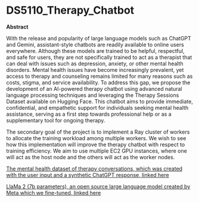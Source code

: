 # DS5110_Therapy_Chatbot

**Abstract**

  With the release and popularity of large language models
such as ChatGPT and Gemini, assistant-style chatbots are
readily available to online users everywhere. Although these
models are trained to be helpful, respectful, and safe for users,
they are not specifically trained to act as a therapist that can
deal with issues such as depression, anxiety, or other mental
health disorders. Mental health issues have become increasingly prevalent, yet access to therapy and counseling remains
limited for many reasons such as costs, stigma, and service
availability. To address this gap, we propose the development
of an AI-powered therapy chatbot using advanced natural
language processing techniques and leveraging the Therapy
Sessions Dataset available on Hugging Face. This chatbot
aims to provide immediate, confidential, and empathetic support for individuals seeking mental health assistance, serving
as a first step towards professional help or as a supplementary
tool for ongoing therapy.

  The secondary goal of the project is to implement a Ray
cluster of workers to allocate the training workload among
multiple workers. We wish to see how this implementation
will improve the therapy chatbot with respect to training efficiency. We aim to use multiple EC2 GPU instances, where
one will act as the host node and the others will act as the
worker nodes.

[The mental health dataset of therapy conversations, which was created with the user input and a synthetic ChatGPT response, linked here](https://huggingface.co/datasets/vibhorag101/phr_mental_therapy_dataset)

[LlaMa 2 (7b parameters), an open source large language model created by Meta which we fine-tuned, linked here](https://huggingface.co/meta-llama/Llama-2-7b-chat-hf)
